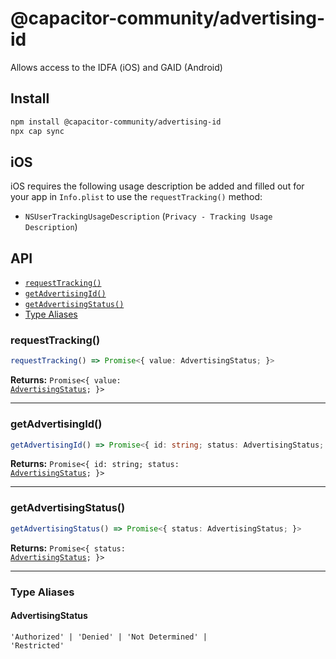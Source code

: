 # @capacitor-community/advertising-id

Allows access to the IDFA (iOS) and GAID (Android)

## Install

```bash
npm install @capacitor-community/advertising-id
npx cap sync
```

## iOS

iOS requires the following usage description be added and filled out for your app in `Info.plist` to use the `requestTracking()` method:

- `NSUserTrackingUsageDescription` (`Privacy - Tracking Usage Description`)

## API

<docgen-index>

* [`requestTracking()`](#requesttracking)
* [`getAdvertisingId()`](#getadvertisingid)
* [`getAdvertisingStatus()`](#getadvertisingstatus)
* [Type Aliases](#type-aliases)

</docgen-index>

<docgen-api>
<!--Update the source file JSDoc comments and rerun docgen to update the docs below-->

### requestTracking()

```typescript
requestTracking() => Promise<{ value: AdvertisingStatus; }>
```

**Returns:** <code>Promise&lt;{ value: <a href="#advertisingstatus">AdvertisingStatus</a>; }&gt;</code>

--------------------


### getAdvertisingId()

```typescript
getAdvertisingId() => Promise<{ id: string; status: AdvertisingStatus; }>
```

**Returns:** <code>Promise&lt;{ id: string; status: <a href="#advertisingstatus">AdvertisingStatus</a>; }&gt;</code>

--------------------


### getAdvertisingStatus()

```typescript
getAdvertisingStatus() => Promise<{ status: AdvertisingStatus; }>
```

**Returns:** <code>Promise&lt;{ status: <a href="#advertisingstatus">AdvertisingStatus</a>; }&gt;</code>

--------------------


### Type Aliases


#### AdvertisingStatus

<code>'Authorized' | 'Denied' | 'Not Determined' | 'Restricted'</code>

</docgen-api>
